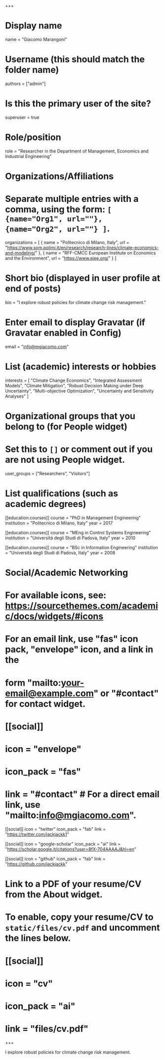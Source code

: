 +++
# Display name
name = "Giacomo Marangoni"

# Username (this should match the folder name)
authors = ["admin"]

# Is this the primary user of the site?
superuser = true

# Role/position
role = "Researcher in the Department of Management, Economics and Industrial Engineering"

# Organizations/Affiliations
#   Separate multiple entries with a comma, using the form: `[ {name="Org1", url=""}, {name="Org2", url=""} ]`.
organizations = [ { name = "Politecnico di Milano, Italy", url = "https://www.som.polimi.it/en/research/research-lines/climate-economics-and-modeling/" }, { name = "RFF-CMCC European Institute on Economics and the Environment", url = "https://www.eiee.org/" } ]

# Short bio (displayed in user profile at end of posts)
bio = "I explore robust policies for climate change risk management."

# Enter email to display Gravatar (if Gravatar enabled in Config)
email = "info@mgiacomo.com"

# List (academic) interests or hobbies
interests = [
  "Climate Change Economics",
  "Integrated Assessment Models",
  "Climate Mitigation",
  "Robust Decision Making under Deep Uncertainty",
  "Multi-objective Optimization",
  "Uncertainty and Sensitivity Analyses"
]

# Organizational groups that you belong to (for People widget)
#   Set this to `[]` or comment out if you are not using People widget.
user_groups = ["Researchers", "Visitors"]

# List qualifications (such as academic degrees)
[[education.courses]]
  course = "PhD in Management Engineering"
  institution = "Politecnico di Milano, Italy"
  year = 2017

[[education.courses]]
  course = "MEng in Control Systems Engineering"
  institution = "Università degli Studi di Padova, Italy"
  year = 2010

[[education.courses]]
  course = "BSc in Information Engineering"
  institution = "Università degli Studi di Padova, Italy"
  year = 2008

# Social/Academic Networking
# For available icons, see: https://sourcethemes.com/academic/docs/widgets/#icons
#   For an email link, use "fas" icon pack, "envelope" icon, and a link in the
#   form "mailto:your-email@example.com" or "#contact" for contact widget.

# [[social]]
#   icon = "envelope"
#   icon_pack = "fas"
#   link = "#contact"  # For a direct email link, use "mailto:info@mgiacomo.com".

[[social]]
  icon = "twitter"
  icon_pack = "fab"
  link = "https://twitter.com/jackjackk1"

[[social]]
  icon = "google-scholar"
  icon_pack = "ai"
  link = "https://scholar.google.it/citations?user=8fX-704AAAAJ&hl=en"

[[social]]
  icon = "github"
  icon_pack = "fab"
  link = "https://github.com/jackjackk"

# Link to a PDF of your resume/CV from the About widget.
# To enable, copy your resume/CV to `static/files/cv.pdf` and uncomment the lines below.
# [[social]]
#   icon = "cv"
#   icon_pack = "ai"
#   link = "files/cv.pdf"

+++

I explore robust policies for climate change risk management.
